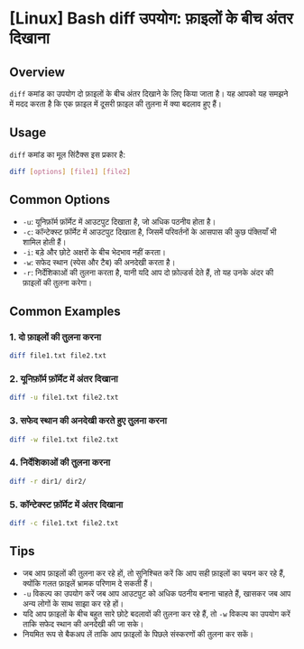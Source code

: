 # [Linux] Bash diff उपयोग: फ़ाइलों के बीच अंतर दिखाना

## Overview
`diff` कमांड का उपयोग दो फ़ाइलों के बीच अंतर दिखाने के लिए किया जाता है। यह आपको यह समझने में मदद करता है कि एक फ़ाइल में दूसरी फ़ाइल की तुलना में क्या बदलाव हुए हैं।

## Usage
`diff` कमांड का मूल सिंटैक्स इस प्रकार है:

```bash
diff [options] [file1] [file2]
```

## Common Options
- `-u`: यूनिफ़ॉर्म फ़ॉर्मेट में आउटपुट दिखाता है, जो अधिक पठनीय होता है।
- `-c`: कॉन्टेक्स्ट फ़ॉर्मेट में आउटपुट दिखाता है, जिसमें परिवर्तनों के आसपास की कुछ पंक्तियाँ भी शामिल होती हैं।
- `-i`: बड़े और छोटे अक्षरों के बीच भेदभाव नहीं करता।
- `-w`: सफेद स्थान (स्पेस और टैब) की अनदेखी करता है।
- `-r`: निर्देशिकाओं की तुलना करता है, यानी यदि आप दो फ़ोल्डर्स देते हैं, तो यह उनके अंदर की फ़ाइलों की तुलना करेगा।

## Common Examples

### 1. दो फ़ाइलों की तुलना करना
```bash
diff file1.txt file2.txt
```

### 2. यूनिफ़ॉर्म फ़ॉर्मेट में अंतर दिखाना
```bash
diff -u file1.txt file2.txt
```

### 3. सफेद स्थान की अनदेखी करते हुए तुलना करना
```bash
diff -w file1.txt file2.txt
```

### 4. निर्देशिकाओं की तुलना करना
```bash
diff -r dir1/ dir2/
```

### 5. कॉन्टेक्स्ट फ़ॉर्मेट में अंतर दिखाना
```bash
diff -c file1.txt file2.txt
```

## Tips
- जब आप फ़ाइलों की तुलना कर रहे हों, तो सुनिश्चित करें कि आप सही फ़ाइलों का चयन कर रहे हैं, क्योंकि गलत फ़ाइलें भ्रामक परिणाम दे सकती हैं।
- `-u` विकल्प का उपयोग करें जब आप आउटपुट को अधिक पठनीय बनाना चाहते हैं, खासकर जब आप अन्य लोगों के साथ साझा कर रहे हों।
- यदि आप फ़ाइलों के बीच बहुत सारे छोटे बदलावों की तुलना कर रहे हैं, तो `-w` विकल्प का उपयोग करें ताकि सफेद स्थान की अनदेखी की जा सके।
- नियमित रूप से बैकअप लें ताकि आप फ़ाइलों के पिछले संस्करणों की तुलना कर सकें।